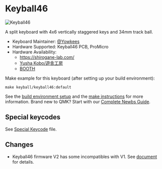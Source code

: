 # Keyball46

![Keyball46](../../../../keyball46/doc/rev1/images/yw001.jpg)

A split keyboard with 4x6 vertically staggered keys and 34mm track ball.

* Keyboard Maintainer: [@Yowkees](https://twitter.com/Yowkees)
* Hardware Supported: Keyball46 PCB, ProMicro
* Hardware Availability:
  * <https://shirogane-lab.com/>
  * [Yusha Kobo/遊舎工房](https://shop.yushakobo.jp/products/consign_keyball46)
  * [BOOTH](https://yowkees.booth.pm/)

Make example for this keyboard (after setting up your build environment):

    make keyball/keyball46:default

See the [build environment setup](https://docs.qmk.fm/#/getting_started_build_tools) and the [make instructions](https://docs.qmk.fm/#/getting_started_make_guide) for more information. Brand new to QMK? Start with our [Complete Newbs Guide](https://docs.qmk.fm/#/newbs).

## Special keycodes

See [Special Keycode](../lib/keyball/keycodes.md) file.

## Changes

* Keyball46 firmware V2 has some incompatibles with V1. See [document](./docs/diff_from_v1.md) for details.

